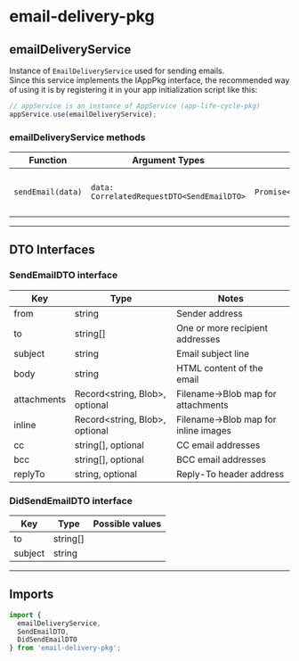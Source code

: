 # email-delivery-pkg

## emailDeliveryService

Instance of `EmailDeliveryService` used for sending emails.<br>
Since this service implements the IAppPkg interface, the recommended way of using it is by registering it in your app initialization script like this:

```ts
// appService is an instance of AppService (app-life-cycle-pkg)
appService.use(emailDeliveryService);
```

### emailDeliveryService methods

| Function | Argument Types | Returns | Description |
| - | - | - | - |
| `sendEmail(data)` | `data: CorrelatedRequestDTO<SendEmailDTO>` | `Promise<DidSendEmailDTO>`  | Sends an email and returns the response |

---

## DTO Interfaces

### SendEmailDTO interface

| Key | Type | Notes |
| - | - | - |
| from | string | Sender address |
| to | string[] | One or more recipient addresses |
| subject | string | Email subject line |
| body | string | HTML content of the email |
| attachments | Record\<string, Blob\>, optional | Filename→Blob map for attachments |
| inline | Record\<string, Blob\>, optional | Filename→Blob map for inline images |
| cc | string[], optional | CC email addresses |
| bcc | string[], optional | BCC email addresses |
| replyTo | string, optional | Reply-To header address |


### DidSendEmailDTO interface

| Key | Type | Possible values |
| - | - | - |
| to | string[] | |
| subject | string | |

---

## Imports

```ts
import {
  emailDeliveryService,
  SendEmailDTO,
  DidSendEmailDTO
} from 'email-delivery-pkg';
```
